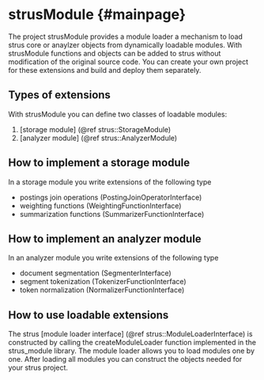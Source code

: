 strusModule	 {#mainpage}
===========

The project strusModule provides a module loader a mechanism to load strus core or anaylzer 
objects from dynamically loadable modules. With strusModule functions and objects 
can be added to strus without modification of the original source code.
You can create your own project for these extensions and build and deploy them separately.

Types of extensions
-------------------
With strusModule you can define two classes of loadable modules:
1. [storage module] (@ref strus::StorageModule)
2. [analyzer module] (@ref strus::AnalyzerModule)

How to implement a storage module
---------------------------------
In a storage module you write extensions of the following type
* postings join operations (PostingJoinOperatorInterface)
* weighting functions (WeightingFunctionInterface)
* summarization functions (SummarizerFunctionInterface)

How to implement an analyzer module
---------------------------------
In an analyzer module you write extensions of the following type
* document segmentation (SegmenterInterface)
* segment tokenization (TokenizerFunctionInterface)
* token normalization (NormalizerFunctionInterface)


How to use loadable extensions
------------------------------
The strus [module loader interface] (@ref strus::ModuleLoaderInterface) is constructed by
calling the createModuleLoader function implemented in the strus_module library.
The module loader allows you to load modules one by one. After loading all modules you can
construct the objects needed for your strus project.




